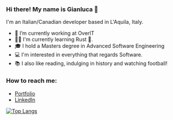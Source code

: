 ### Hi there! My name is Gianluca 👋
I'm an Italian/Canadian developer based in L'Aquila, Italy. 

- 🔭 I’m currently working at OverIT
- 🧙‍♂️ I'm currently learning Rust 🦀.
- 🎓 I hold a Masters degree in Advanced Software Engineering
- 💻 I'm interested in everything that regards Software.
- 📚 I also like reading, indulging in history and watching football! 

### How to reach me:
- <a href="https://gianlucarea.github.io"> Portfolio </a>
- <a href="https://www.linkedin.com/in/gianlucarea"> LinkedIn</a>


[![Top Langs](https://github-readme-stats-gianluca-reas-projects.vercel.app/api/top-langs/?username=gianlucarea&theme=dracula&size_weight=0&count_weight=0.5&hide=blade,SCSS,HTML,CSS,Jupyter%20Notebook)](https://github.com/anuraghazra/github-readme-stats)

<!--
**gianlucarea/gianlucarea** is a ✨ _special_ ✨ repository because its `README.md` (this file) appears on your GitHub profile.

Here are some ideas to get you started:

- 🌱 I’m currently learning ...
- 👯 I’m looking to collaborate on ...
- 🤔 I’m looking for help with ...
- 💬 Ask me about ...
- 📫 How to reach me: ...
- 😄 Pronouns: ...
- ⚡ Fun fact: ...
-->
